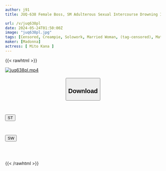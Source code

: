 ```yaml
---
author: j91
title: JUQ-638 Female Boss, SM Adulterous Sexual Intercourse Drowning In Distorted Stimulation And Discipline. During My Lunch Break, I'm Being Disciplined By A No-good Subordinate... Release The Pleasure Of ``suffering'' From Exclusive Beauties. Probably Mito

url: /v/juq638pl
date: 2024-05-24T01:50:00Z
image: "juq638pl.jpg"
tags: [Censored, Creampie, Solowork, Married Woman, (tag-censored), Mature Woman, Female Boss	]
maker: [Madonna]
actress: [ Mito Kana ]
---
```



{{< rawhtml >}}

<div class="video" data-videoid="7pLgK3VmVwT44V">
    <a href="javascript:;">
        <img src="/v/juq638pl/juq638pl.jpg" width="WIDTH" height="HEIGHT" alt="juq638pl.mp4" loading="lazy">
    </a>
</div>

<script type="text/javascript" src="https://j91.asia/asset/on-demand-st.js"></script>

<br>
  <link rel="stylesheet" href="https://j91.asia/asset/bs5.css">
  
  <center>
  <button class="btn btn-primary" type="button" data-bs-toggle="collapse" data-bs-target=".multi-collapse" aria-expanded="false" aria-controls="multiCollapseExample1 multiCollapseExample2"><h2>Download</h2></button></center>
</p>
<div class="row">
  <div class="col">
    <div class="collapse multi-collapse" id="multiCollapseExample1">
      <div class="card card-body">
	      	      <br>
<div class="buttons">  
<p><a href="/v/juq638pl/st.html" target="_blank"><button class="btn-hover color-3"><i class="fa fa-download"></i> ST</button></a></p></div>
    </div>
  </div>
</div>
  <div class="col">
    <div class="collapse multi-collapse" id="multiCollapseExample2">
      <div class="card card-body">
	      <br>
<div class="buttons">
<p><a href="/v/juq638pl/sw.html" target="_blank"><button class="btn-hover color-2"><i class="fa fa-download"></i> SW</button></a></p></div>
<br><br>
      </div>
    </div>
  </div>
</div>

{{< /rawhtml >}}